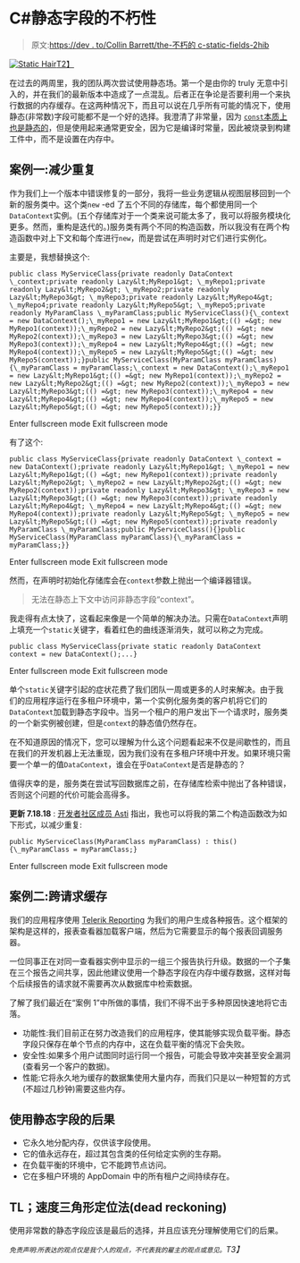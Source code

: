 # C#静态字段的不朽性

> 原文:[https://dev . to/Collin Barrett/the-不朽的 c-static-fields-2hib](https://dev.to/collinbarrett/the-immortality-of-c-static-fields-2hib)

[![Static Hair](../Images/50e740180413b401911da56aec26c511.png)T2】](https://collinmbarrett.com/immortality-static-fields/)

在过去的两周里，我的团队两次尝试使用静态场。第一个是由你的 truly 无意中引入的，并在我们的最新版本中造成了一点混乱。后者正在争论是否要利用一个来执行数据的内存缓存。在这两种情况下，而且可以说在几乎所有可能的情况下，使用静态(非常数)字段可能都不是一个好的选择。我澄清了非常量，因为 [`const`本质上也是静态的](https://stackoverflow.com/questions/408192/why-cant-i-have-public-static-const-string-s-stuff-in-my-class/408201#408201)，但是使用起来通常更安全，因为它是编译时常量，因此被烧录到构建工件中，而不是设置在内存中。

## 案例一:减少重复

作为我们上一个版本中错误修复的一部分，我将一些业务逻辑从视图层移回到一个新的服务类中。这个类`new` -ed 了五个不同的存储库，每个都使用同一个`DataContext`实例。(五个存储库对于一个类来说可能太多了，我可以将服务模块化更多。然而，重构是迭代的。)服务类有两个不同的构造函数，所以我没有在两个构造函数中对上下文和每个库进行`new`，而是尝试在声明时对它们进行实例化。

主要是，我想替换这个:

```
public class MyServiceClass{private readonly DataContext \_context;private readonly Lazy&lt;MyRepo1&gt; \_myRepo1;private readonly Lazy&lt;MyRepo2&gt; \_myRepo2;private readonly Lazy&lt;MyRepo3&gt; \_myRepo3;private readonly Lazy&lt;MyRepo4&gt; \_myRepo4;private readonly Lazy&lt;MyRepo5&gt; \_myRepo5;private readonly MyParamClass \_myParamClass;public MyServiceClass(){\_context = new DataContext();\_myRepo1 = new Lazy&lt;MyRepo1&gt;(() =&gt; new MyRepo1(context));\_myRepo2 = new Lazy&lt;MyRepo2&gt;(() =&gt; new MyRepo2(context));\_myRepo3 = new Lazy&lt;MyRepo3&gt;(() =&gt; new MyRepo3(context));\_myRepo4 = new Lazy&lt;MyRepo4&gt;(() =&gt; new MyRepo4(context));\_myRepo5 = new Lazy&lt;MyRepo5&gt;(() =&gt; new MyRepo5(context));}public MyServiceClass(MyParamClass myParamClass){\_myParamClass = myParamClass;\_context = new DataContext();\_myRepo1 = new Lazy&lt;MyRepo1&gt;(() =&gt; new MyRepo1(context));\_myRepo2 = new Lazy&lt;MyRepo2&gt;(() =&gt; new MyRepo2(context));\_myRepo3 = new Lazy&lt;MyRepo3&gt;(() =&gt; new MyRepo3(context));\_myRepo4 = new Lazy&lt;MyRepo4&gt;(() =&gt; new MyRepo4(context));\_myRepo5 = new Lazy&lt;MyRepo5&gt;(() =&gt; new MyRepo5(context));}} 
```

Enter fullscreen mode Exit fullscreen mode

有了这个:

```
public class MyServiceClass{private readonly DataContext \_context = new DataContext();private readonly Lazy&lt;MyRepo1&gt; \_myRepo1 = new Lazy&lt;MyRepo1&gt;(() =&gt; new MyRepo1(context));private readonly Lazy&lt;MyRepo2&gt; \_myRepo2 = new Lazy&lt;MyRepo2&gt;(() =&gt; new MyRepo2(context));private readonly Lazy&lt;MyRepo3&gt; \_myRepo3 = new Lazy&lt;MyRepo3&gt;(() =&gt; new MyRepo3(context));private readonly Lazy&lt;MyRepo4&gt; \_myRepo4 = new Lazy&lt;MyRepo4&gt;(() =&gt; new MyRepo4(context));private readonly Lazy&lt;MyRepo5&gt; \_myRepo5 = new Lazy&lt;MyRepo5&gt;(() =&gt; new MyRepo5(context));private readonly MyParamClass \_myParamClass;public MyServiceClass(){}public MyServiceClass(MyParamClass myParamClass){\_myParamClass = myParamClass;}} 
```

Enter fullscreen mode Exit fullscreen mode

然而，在声明时初始化存储库会在`context`参数上抛出一个编译器错误。

> 无法在静态上下文中访问非静态字段“context”。

我走得有点太快了，这看起来像是一个简单的解决办法。只需在`DataContext`声明上填充一个`static`关键字，看着红色的曲线逐渐消失，就可以称之为完成。

```
public class MyServiceClass{private static readonly DataContext context = new DataContext();...} 
```

Enter fullscreen mode Exit fullscreen mode

单个`static`关键字引起的症状花费了我们团队一周或更多的人时来解决。由于我们的应用程序运行在多租户环境中，第一个实例化服务类的客户机将它们的`DataContext`加载到静态字段中。当另一个租户的用户发出下一个请求时，服务类的一个新实例被创建，但是`context`的静态值仍然存在。

在不知道原因的情况下，您可以理解为什么这个问题看起来不仅是间歇性的，而且在我们的开发机器上无法重现，因为我们没有在多租户环境中开发。如果环境只需要一个单一的值`DataContext`，谁会在乎`DataContext`是否是静态的？

值得庆幸的是，服务类在尝试写回数据库之前，在存储库检索中抛出了各种错误，否则这个问题的代价可能会高得多。

**更新 7.18.18** : [开发者社区成员 Asti](https://dev.to/asti) 指出，我也可以将我的第二个构造函数改为如下形式，以减少重复:

```
public MyServiceClass(MyParamClass myParamClass) : this(){\_myParamClass = myParamClass;} 
```

Enter fullscreen mode Exit fullscreen mode

## 案例二:跨请求缓存

我们的应用程序使用 [Telerik Reporting](https://www.telerik.com/products/reporting.aspx) 为我们的用户生成各种报告。这个框架的架构是这样的，报表查看器加载客户端，然后为它需要显示的每个报表回调服务器。

一位同事正在对同一查看器实例中显示的一组三个报告执行升级。数据的一个子集在三个报告之间共享，因此他建议使用一个静态字段在内存中缓存数据，这样对每个后续报告的请求就不需要再次从数据库中检索数据。

了解了我们最近在“案例 1”中所做的事情，我们不得不出于多种原因快速地将它击落。

*   功能性:我们目前正在努力改造我们的应用程序，使其能够实现负载平衡。静态字段只保存在单个节点的内存中，这在负载平衡的情况下会失败。
*   安全性:如果多个用户试图同时运行同一个报告，可能会导致冲突甚至安全漏洞(查看另一个客户的数据)。
*   性能:它将永久地为缓存的数据集使用大量内存，而我们只是以一种短暂的方式(不超过几秒钟)需要这些内存。

## 使用静态字段的后果

*   它永久地分配内存，仅供该字段使用。
*   它的值永远存在，超过其包含类的任何给定实例的生存期。
*   在负载平衡的环境中，它不能跨节点访问。
*   它在多租户环境的 AppDomain 中的所有租户之间持续存在。

## TL；速度三角形定位法(dead reckoning)

使用非常数的静态字段应该是最后的选择，并且应该充分理解使用它们的后果。

*<small>免责声明:所表达的观点仅是我个人的观点，不代表我的雇主的观点或意见。</small>T3】*
